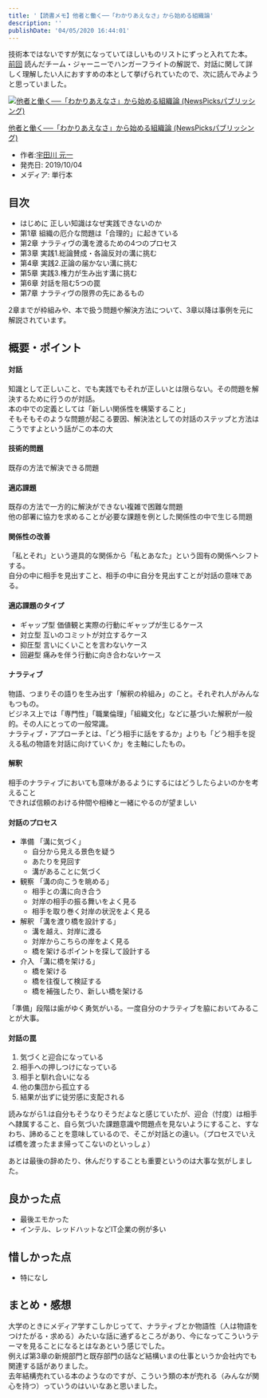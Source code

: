 ```yaml
---
title: '【読書メモ】他者と働く──「わかりあえなさ」から始める組織論'
description: ''
publishDate: '04/05/2020 16:44:01'
---
```


<p>技術本ではないですが気になっていてほしいものリストにずっと入れてた本。<br />
<a href="https://jtk.hatenablog.com/entry/2020/04/01/210000">前回</a> 読んだチーム・ジャーニーでハンガーフライトの解説で、対話に関して詳しく理解したい人におすすめの本として挙げられていたので、次に読んでみようと思っていました。</p>

<p><div class="hatena-asin-detail"><a href="https://www.amazon.co.jp/exec/obidos/ASIN/4910063013/hatena-blog-22/"><img src="https://m.media-amazon.com/images/I/41VDf7PNiTL._SL160_.jpg" class="hatena-asin-detail-image" alt="他者と働く──「わかりあえなさ」から始める組織論 (NewsPicksパブリッシング)" title="他者と働く──「わかりあえなさ」から始める組織論 (NewsPicksパブリッシング)"></a><div class="hatena-asin-detail-info"><p class="hatena-asin-detail-title"><a href="https://www.amazon.co.jp/exec/obidos/ASIN/4910063013/hatena-blog-22/">他者と働く──「わかりあえなさ」から始める組織論 (NewsPicksパブリッシング)</a></p><ul><li><span class="hatena-asin-detail-label">作者:</span><a href="http://d.hatena.ne.jp/keyword/%B1%A7%C5%C4%C0%EE%20%B8%B5%B0%EC" class="keyword">宇田川 元一</a></li><li><span class="hatena-asin-detail-label">発売日:</span> 2019/10/04</li><li><span class="hatena-asin-detail-label">メディア:</span> 単行本</li></ul></div><div class="hatena-asin-detail-foot"></div></div></p>

<h2>目次</h2>

<ul>
<li>はじめに 正しい知識はなぜ実践できないのか</li>
<li>第1章 組織の厄介な問題は「合理的」に起きている</li>
<li>第2章 ナラティヴの溝を渡るための4つのプロセス</li>
<li>第3章 実践1.総論賛成・各論反対の溝に挑む</li>
<li>第4章 実践2.正論の届かない溝に挑む</li>
<li>第5章 実践3.権力が生み出す溝に挑む</li>
<li>第6章 対話を阻む5つの罠</li>
<li>第7章 ナラティヴの限界の先にあるもの</li>
</ul>

<p>2章までが枠組みや、本で扱う問題や解決方法について、3章以降は事例を元に解説されています。</p>

<h2>概要・ポイント</h2>

<h4>対話</h4>

<p>知識として正しいこと、でも実践でもそれが正しいとは限らない。その問題を解決するために行うのが対話。<br />
本の中での定義としては「新しい関係性を構築すること」<br />
そもそもそのような問題が起こる要因、解決法としての対話のステップと方法はこうですよという話がこの本の大</p>

<h4>技術的問題</h4>

<p>既存の方法で解決できる問題</p>

<h4>適応課題</h4>

<p>既存の方法で一方的に解決ができない複雑で困難な問題<br />
他の部署に協力を求めることが必要な課題を例とした関係性の中で生じる問題</p>

<h4>関係性の改善</h4>

<p>「私とそれ」という道具的な関係から「私とあなた」という固有の関係へシフトする。<br />
自分の中に相手を見出すこと、相手の中に自分を見出すことが対話の意味である。</p>

<h4>適応課題のタイプ</h4>

<ul>
<li>ギャップ型 価値観と実際の行動にギャップが生じるケース</li>
<li>対立型 互いのコミットが対立するケース</li>
<li>抑圧型 言いにくいことを言わないケース</li>
<li>回避型 痛みを伴う行動に向き合わないケース</li>
</ul>

<h4>ナラティブ</h4>

<p>物語、つまりその語りを生み出す「解釈の枠組み」のこと。それぞれ人がみんなもつもの。<br />
ビジネス上では「専門性」「職業倫理」「組織文化」などに基づいた解釈が一般的。その人にとっての一般常識。<br />
ナラティブ・アプローチとは、「どう相手に話をするか」よりも「どう相手を捉える私の物語を対話に向けていくか」を主軸にしたもの。</p>

<h4>解釈</h4>

<p>相手のナラティブにおいても意味があるようにするにはどうしたらよいのかを考えること<br />
できれば信頼のおける仲間や相棒と一緒にやるのが望ましい</p>

<h4>対話のプロセス</h4>

<ul>
<li>準備 「溝に気づく」

<ul>
<li>自分から見える景色を疑う</li>
<li>あたりを見回す</li>
<li>溝があることに気づく</li>
</ul>
</li>
<li>観察 「溝の向こうを眺める」

<ul>
<li>相手との溝に向き合う</li>
<li>対岸の相手の振る舞いをよく見る</li>
<li>相手を取り巻く対岸の状況をよく見る</li>
</ul>
</li>
<li>解釈 「溝を渡り橋を設計する」

<ul>
<li>溝を越え、対岸に渡る</li>
<li>対岸からこちらの岸をよく見る</li>
<li>橋を架けるポイントを探して設計する</li>
</ul>
</li>
<li>介入 「溝に橋を架ける」

<ul>
<li>橋を架ける</li>
<li>橋を往復して検証する</li>
<li>橋を補強したり、新しい橋を架ける</li>
</ul>
</li>
</ul>

<p>「準備」段階は歯がゆく勇気がいる。一度自分のナラティブを脇においてみることが大事。</p>

<h4>対話の罠</h4>

<ol>
<li>気づくと迎合になっている</li>
<li>相手への押しつけになっている</li>
<li>相手と馴れ合いになる</li>
<li>他の集団から孤立する</li>
<li>結果が出ずに徒労感に支配される</li>
</ol>

<p>読みながら1.は自分もそうなりそうだよなと感じていたが、迎合（忖度）は相手へ隷属すること、自ら気づいた課題意識や問題点を見ないようにすること、すなわち、諦めることを意味しているので、そこが対話との違い。（プロセスでいえば橋を渡ったまま帰ってこないのといっしょ）</p>

<p>あとは最後の辞めたり、休んだりすることも重要というのは大事な気がしました。</p>

<h2>良かった点</h2>

<ul>
<li>最後エモかった</li>
<li>インテル、レッドハットなどIT企業の例が多い</li>
</ul>

<h2>惜しかった点</h2>

<ul>
<li>特になし</li>
</ul>

<h2>まとめ・感想</h2>

<p>大学のときにメディア学すこしかじってて、ナラティブとか物語性（人は物語をつけたがる・求める）みたいな話に通ずるところがあり、今になってこういうテーマを見ることになるとはなあという感じでした。<br />
例えば第3章の新規部門と既存部門の話など結構いまの仕事というか会社内でも関連する話がありました。<br />
去年結構売れている本のようなのですが、こういう類の本が売れる（みんなが関心を持つ）っていうのはいいなあと思いました。</p>
